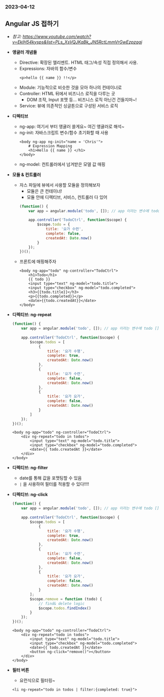 ### 2023-04-12

## Angular JS 접하기
- *참고: https://www.youtube.com/watch?v=EklH54kysps&list=PLs_XsVQJKaBk_JN5RctLmmVrGwEzpzqaj*

- **앵귤러 개념들**
  - Directive: 확장된 엘리멘트. HTML 태그/속성 직접 정의해서 사용.  
  - Expressions: 자바의 함수/변수
    ```angular2html
    <p>hello {{ name }} !!</p>
    ```
  - Module: 기능적으로 비슷한 것을 모아 하나의 컨테이너로
  - Controller: HTML 뒤에서 비즈니스 로직을 다루는 곳
    - DOM 조작, Input 포맷 등... 비즈니스 로직 아닌건 건들지마~!
  - Service: 뷰에 의존적인 싱글톤으로 구성된 서비스 로직

- **디렉티브**
  - ng-app: 여기서 부터 앵귤러 쓸게요~ 여긴 앵귤러로 해석~
  - ng-init: 자바스크립트 변수/함수 초기화할 때 사용
    ```angular2html
    <body ng-app ng-init="name = 'Chris'">
        # Expression Mapping
        <h1>Hello {{ name }} </h1> 
    </body>
    ```
  - ng-model: 컨트롤러에서 넘겨받은 모델 값 매핑
    
- **모듈 & 컨트롤러**
  - 자스 파일에 뷰에서 사용할 모듈을 정의해보자
    - 모듈은 큰 컨테이너!
    - 모듈 안에 디렉티브, 서비스, 컨트롤러 다 있어
    ```js
    (function() {
        var app = angular.module('todo', []); // app 이라는 변수에 todo [] 모듈 정의
        
        app.controller('TodoCtrl', function($scope) {
            $scope.todo = {
                title: '요가 수련',
                complete: false,
                createdAt: Date.now()
            }
        });
    })();
    ```
  - 프론트에 매핑해주자
    ```angular2html
    <body ng-app="todo" ng-controller="TodoCtrl">
        <h1>Todo</h1>
        {{ todo }}
        <input type="text" ng-model="todo.title">
        <input type="checkbox" ng-model="todo.completed">
        <h3>{{todo.title}}</h3>
        <p>{{todo.completed}}</p>
        <date>{{todo.createdAt}}</date>
    </body>
    ```

- **디렉티브: ng-repeat**
    ```js
    (function() {
        var app = angular.module('todo', []); // app 이라는 변수에 todo [] 모듈 정의
        
        app.controller('TodoCtrl', function($scope) {
            $scope.todos = [
                {
                    title: '요가 수행',
                    complete: true,
                    createdAt: Date.now()
                },
                {
                    title: '요가 수련',
                    complete: false,
                    createdAt: Date.now()
                },
                {
                    title: '요가 요가',
                    complete: false,
                    createdAt: Date.now()
                }
            ]
        });
    })();
    ```
    ```angular2html
    <body ng-app="todo" ng-controller="TodoCtrl">
        <div ng-repeat="todo in todos">
            <input type="text" ng-model="todo.title">
            <input type="checkbox" ng-model="todo.completed">
            <date>{{ todo.createdAt }}</date>
        </div>
    </body>
    ```
  
- **디렉티브: ng-filter**
  - date를 통해 값을 포맷팅할 수 있음
  - `|` 을 사용하여 필터를 적용할 수 있다!!!!

- **디렉티브: ng-click**
    ```js
    (function() {
        var app = angular.module('todo', []); // app 이라는 변수에 todo [] 모듈 정의
        
        app.controller('TodoCtrl', function($scope) {
            $scope.todos = [
                {
                    title: '요가 수행',
                    complete: true,
                    createdAt: Date.now()
                },
                {
                    title: '요가 수련',
                    complete: false,
                    createdAt: Date.now()
                },
                {
                    title: '요가 요가',
                    complete: false,
                    createdAt: Date.now()
                }
            ];
            $scope.remove = function (todo) {
                // find& delete logic
                $scope.todos.findIndex()
            } 
        });
    })();
    ```
    ```angular2html
    <body ng-app="todo" ng-controller="TodoCtrl">
        <div ng-repeat="todo in todos">
            <input type="text" ng-model="todo.title">
            <input type="checkbox" ng-model="todo.completed">
            <date>{{ todo.createdAt }}</date>
            <button ng-click="remove()"></button>
        </div>
    </body>
    ```
  
- **필터 버튼**
  - 요런식으로 필터링~
  ```angular2html
  <li ng-repeat="todo in todos | filter:{completed: true}">
  ```